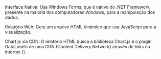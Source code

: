 Interface Nativa: Usa Windows Forms, que é nativo do .NET Framework presente na maioria dos computadores Windows, para a manipulação dos dados.

Relatório Web: Gera um arquivo HTML dinâmico que usa JavaScript para a visualização.

Chart.js via CDN: O relatório HTML busca a biblioteca Chart.js e o plugin DataLabels de uma CDN (Content Delivery Network) através de links na internet (<script src="https://cdn.jsdelivr.net/..."></script>).
